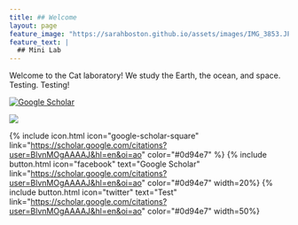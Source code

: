 ```yaml
---
title: ## Welcome
layout: page
feature_image: "https://sarahboston.github.io/assets/images/IMG_3853.JPG"
feature_text: |
  ## Mini Lab
---
```


Welcome to the Cat laboratory! We study the Earth, the ocean, and space. Testing. Testing!

<a href="https://scholar.google.com/citations?user=BlvnMOgAAAAJ&hl=en&oi=ao" style="background: none"><img src="https://www.sarahboston.github.io/assets/images/googlescholar_icon" alt="Google Scholar"></a>

 <a
  href="http://scholar.google.com/citations?user=CcjBiT8AAAAJ&hl=en&oi=sra"
  target="_blank"><img src="googlescholar_icon.png"/></a>

{% include icon.html icon="google-scholar-square" link="https://scholar.google.com/citations?user=BlvnMOgAAAAJ&hl=en&oi=ao" color="#0d94e7" %}
{% include button.html icon="facebook" text="Google Scholar" link="https://scholar.google.com/citations?user=BlvnMOgAAAAJ&hl=en&oi=ao" color="#0d94e7" width=20%}
{% include button.html icon="twitter" text="Test" link="https://scholar.google.com/citations?user=BlvnMOgAAAAJ&hl=en&oi=ao" color="#0d94e7" width=50%}
